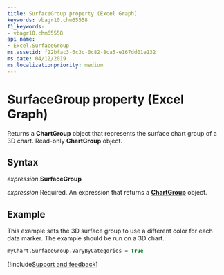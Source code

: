 ```yaml
---
title: SurfaceGroup property (Excel Graph)
keywords: vbagr10.chm65558
f1_keywords:
- vbagr10.chm65558
api_name:
- Excel.SurfaceGroup
ms.assetid: f22bfac3-6c3c-0c82-8ca5-e167dd01e132
ms.date: 04/12/2019
ms.localizationpriority: medium
---
```



# SurfaceGroup property (Excel Graph)

Returns a **ChartGroup** object that represents the surface chart group of a 3D chart. Read-only **ChartGroup** object.

## Syntax

_expression_.**SurfaceGroup**

_expression_ Required. An expression that returns a **[ChartGroup](excel.chartgroup-graph-object.md)** object.


## Example

This example sets the 3D surface group to use a different color for each data marker. The example should be run on a 3D chart.

```vb
myChart.SurfaceGroup.VaryByCategories = True
```

[!include[Support and feedback](~/includes/feedback-boilerplate.md)]